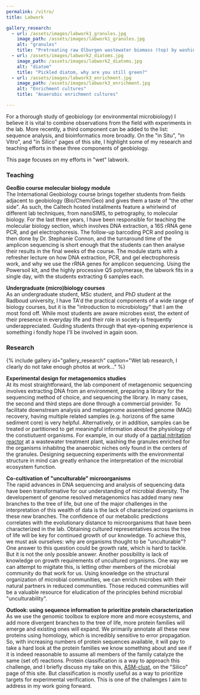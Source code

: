 ```yaml
---
permalink: /vitro/
title: Labwork

gallery_research:
  - url: /assets/images/labwork1_granules.jpg
    image_path: /assets/images/labwork1_granules.jpg
    alt: "granules"
    title: "Pretreating raw Olburgen wastewater biomass (top) by washing granules (bottom)"
  - url: /assets/images/labwork2_diatoms.jpg 
    image_path: /assets/images/labwork2_diatoms.jpg
    alt: "diatom"
    title: "Pickled diatom, why are you still green?"
  - url: /assets/images/labwork3_enrichment.jpg
    image_path: /assets/images/labwork3_enrichment.jpg
    alt: "Enrichment cultures"
    title: "Anaerobic enrichment cultures"

---
```


For a thorough study of geobiology (or environmental microbiology) I believe it is vital to combine observations from the field with experiments in the lab.
More recently, a third component can be added to the list: sequence analysis, and bioinformatics more broadly. On the "in Situ", "in Vitro", 
and "in Silico" pages of this site, I highlight some of my research and teaching efforts in these three components of geobiology.     
   
This page focuses on my efforts in "wet" labwork.      
    
    
### Teaching   
   
**GeoBio course molecular biology module**   
The International Geobiology course brings together students from fields adjacent to geobiology (Bio/Chem/Geo) and gives them a taste of "the other side".
As such, the Caltech hosted installments feature a whirlwind of different lab techniques, from nanoSIMS, to petrography, to molecular biology. For the last
three years, I have been responsible for teaching the molecular biology section, which involves DNA extraction, a 16S rRNA gene PCR, and gel 
electrophoresis. The follow-up barcoding PCR and pooling is then done by Dr. Stephanie Connon, and the turnaround time of the amplicon sequencing 
is short enough that the students can then analyse their results in the final weeks of the course. The module starts with a refresher lecture on how DNA
extraction, PCR, and gel electrophoresis work, and why we use the rRNA genes for amplicon sequencing. Using the Powersoil kit, and the highly processive 
Q5 polymerase, the labwork fits in a single day, with the students extracting 6 samples each.   
   
    
**Undergraduate (micro)biology courses**  
As an undergraduate student, MSc student, and PhD student at the Radboud university, I have TA'd the practical components of a wide range of biology
courses, but it is the "introduction to microbiology" that I am the most fond off. While most students are aware microbes exist, the extent of their 
presence in everyday life and their role in society is frequently underappreciated. Guiding students through that eye-opening experience is something
i fondly hope I'll be involved in again soon.    
    
    
### Research   

{% include gallery id="gallery_research" caption="Wet lab research, I clearly do not take enough photos at work..." %}
   
   
**Experimental design for metagenomics studies**   
At its most straightforward, the lab component of metagenomic sequencing involves extracting DNA from an environment, preparing a library for the
sequencing method of choice, and sequencing the library. In many cases, the second and third steps are done through a commercial provider. To facilitate 
downstream analysis and metagenome assembled genome (MAG) recovery, having multiple related samples (e.g. horizons of fhe same sediment core) is very
helpful. Alternatively, or in addition, samples can be treated or partitioned to get meaningful information about the physiology of the constiutuent 
organisms. For example, in our study of a [partial nitritation reactor](https://www.nature.com/articles/ncomms11172) at a wastewater treatment plant,
washing the granules enriched for the organisms inhabitng the anaerobic niches only found in the centers of the granules. Designing sequecning 
experiments with the environmental structure in mind can greatly enhance the interpretation of the microbial ecosystem function.   
     
**Co-cultivation of "unculturable" microorganisms**  
The rapid advances in DNA sequencing and analysis of sequencing data have been transformative for our understanding of microbial diversity. The 
developement of genome resolved metagenomics has added many new branches to the tree of life, but one of the major challenges in the interpretation 
of this wealth of data is the lack of characterized organisms in these new branches. The confidence of our metabolic predictions correlates with the 
evolutionary distance to microorganisms that have been characterized in the lab. Obtaining cultured representatives across the tree of life will be
key for continued growth of our knowledge. To achieve this, we must ask ourselves: why are organisms thought to be "unculturable"?     
One answer to this question could be growth rate, which is hard to tackle. But it is not the only possible answer. Another possibility is lack of 
knowledge on growth requirements of uncultured organisms. One way we can attempt to migitate this, is letting other members of the microbial community
do that work for us. Using knowledge on the structural organization of microbial communities, we can enrich microbes with their natural partners 
in reduced communities. Those reduced communities will be a valuable resource for eludication of the principles behind microbial "unculturability".   
    
**Outlook: using sequence information to prioritize protein characterization**   
As we use the genomic toolbox to explore more and more ecosystems, and add more divergent branches to the tree of life, more protein families will
emerge and existing ones will expand. We primarily annotate all these new proteins using homology, which is incredibly sensitive to error propagation.
So, with increasing numbers of protein sequences available, it will pay to take a hard look at the protein families we know something about and see if it is 
indeed reasonable to assume all members of the family catalyze the same (set of) reactions. Protein classification is a way to approach this challenge,
and I briefly discuss my take on this, [ASM-clust](https://www.biorxiv.org/content/10.1101/792739v1), on the "Silico" page of this site. But classification
is mostly useful as a way to prioritize targets for experimental verification. This is one of the challenges I aim to address in my work going forward.
       

